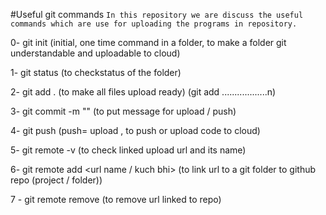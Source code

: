 #Useful git commands
`In this repository we are discuss the useful commands which are use for uploading the programs in repository.`


0- git init (initial, one time command in a folder, to make a folder git understandable and uploadable to cloud)

1- git status (to checkstatus of the folder)

2- git add . (to make all files upload ready) (git add ..................n)

3- git commit -m "<message>" (to put message for upload / push)

4- git push <urlname> <branchname> (push= upload , to push or upload code to cloud)

5- git remote -v (to check linked upload url and its name)

6- git remote add <url name / kuch bhi> <ssh url> (to link url to a git folder to github repo (project / folder))

7 - git remote remove <url name> (to remove url linked to repo)
